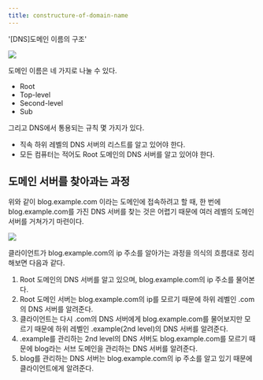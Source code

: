 ```yaml
---
title: constructure-of-domain-name
---
```


'[DNS]도메인 이름의 구조'

![](https://user-images.githubusercontent.com/13075035/75011772-c3e2d480-54c3-11ea-8e2d-3976d52e3a33.png)

도메인 이름은 네 가지로 나눌 수 있다.

- Root
- Top-level
- Second-level
- Sub

그리고 DNS에서 통용되는 규칙 몇 가지가 있다.

- 직속 하위 레벨의 DNS 서버의 리스트를 알고 있어야 한다.
- 모든 컴퓨터는 적어도 Root 도메인의 DNS 서버를 알고 있어야 한다.

## 도메인 서버를 찾아과는 과정

위와 같이 blog.example.com 이라는 도메인에 접속하려고 할 때, 한 번에 blog.example.com를 가진 DNS 서버를 찾는 것은 어렵기 때문에 여러 레벨의 도메인 서버를 거쳐가기 마련이다.

![](https://user-images.githubusercontent.com/13075035/75014946-d3b1e700-54ca-11ea-90cd-8794aeb7f464.png)

클라이언트가 blog.example.com의 ip 주소를 알아가는 과정을 의식의 흐름대로 정리해보면 다음과 같다.

1. Root 도메인의 DNS 서버를 알고 있으며, blog.example.com의 ip 주소를 물어본다.
2. Root 도메인 서버는 blog.example.com의 ip를 모르기 때문에 하위 레벨인 .com의 DNS 서버를 알려준다.
3. 클라이언트는 다시 .com의 DNS 서버에게 blog.example.com를 물어보지만 모르기 때문에 하위 레벨인 .example(2nd level)의 DNS 서버를 알려준다.
4. .example를 관리하는 2nd level의 DNS 서버도 blog.example.com를 모르기 때문에 blog라는 서브 도메인을 관리하는 DNS 서버를 알려준다.
5. blog를 관리하는 DNS 서버는 blog.example.com의 ip 주소를 알고 있기 때문에 클라이언트에게 알려준다.
